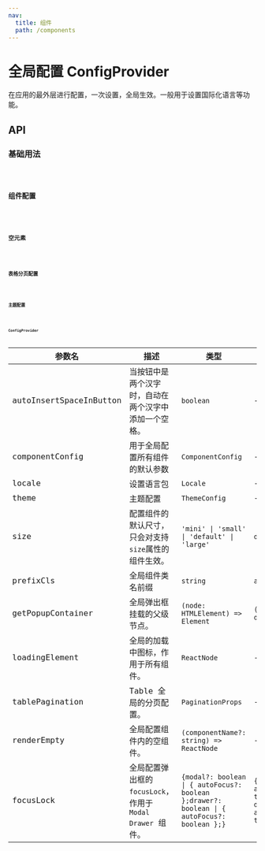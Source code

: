```yaml
---
nav:
  title: 组件
  path: /components
---
```


# 全局配置 ConfigProvider

在应用的最外层进行配置，一次设置，全局生效。一般用于设置国际化语言等功能。

## API

### 基础用法

<code src="./__demo__/basic.demo.tsx" />

### 组件配置

<code src="./__demo__/component-config.demo.tsx" />

### 空元素

<code src="./__demo__/renderEmpty.demo.tsx" />

### 表格分页配置

<code src="./__demo__/tablePagination.demo.tsx" />

### 主题配置

<code src="./__demo__/theme.demo.tsx" />

### ConfigProvider

|参数名|描述|类型|默认值|版本|
|---|---|---|---|---|
|autoInsertSpaceInButton|当按钮中是两个汉字时，自动在两个汉字中添加一个空格。|`boolean`|`-`|2.3.0|
|componentConfig|用于全局配置所有组件的默认参数|`ComponentConfig`|`-`|2.23.0|
|locale|设置语言包|`Locale`|`-`|-|
|theme|主题配置|`ThemeConfig`|`-`|-|
|size|配置组件的默认尺寸，只会对支持`size`属性的组件生效。|`'mini' \| 'small' \| 'default' \| 'large'`|`default`|-|
|prefixCls|全局组件类名前缀|`string`|`arco`|-|
|getPopupContainer|全局弹出框挂载的父级节点。|`(node: HTMLElement) => Element`|`() => document.body`|-|
|loadingElement|全局的加载中图标，作用于所有组件。|`ReactNode`|`-`|-|
|tablePagination|Table 全局的分页配置。|`PaginationProps`|`-`|2.6.0|
|renderEmpty|全局配置组件内的空组件。|`(componentName?: string) => ReactNode`|`-`|2.10.0|
|focusLock|全局配置弹出框的 `focusLock`，作用于 `Modal` `Drawer` 组件。|`{modal?: boolean \| { autoFocus?: boolean };drawer?: boolean \| { autoFocus?: boolean };}`|`{ modal: { autoFocus: true }, drawer: { autoFocus: true }}`|2.13.0|
